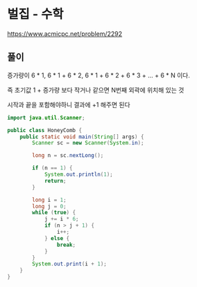 # 벌집 - 수학
https://www.acmicpc.net/problem/2292

## 풀이
증가량이 6 * 1, 6 * 1 + 6 * 2, 6 * 1 + 6 * 2 + 6 * 3 + ... + 6 * N 이다.

즉 초기값 1 + 증가량 보다 작거나 같으면 N번째 외곽에 위치해 있는 것

시작과 끝을 포함해야하니 결과에 +1 해주면 된다

```java
import java.util.Scanner;

public class HoneyComb {
    public static void main(String[] args) {
        Scanner sc = new Scanner(System.in);

        long n = sc.nextLong();

        if (n == 1) {
            System.out.println(1);
            return;
        }

        long i = 1;
        long j = 0;
        while (true) {
            j += i * 6;
            if (n > j + 1) {
                i++;
            } else {
                break;
            }
        }
        System.out.print(i + 1);
    }
}
```